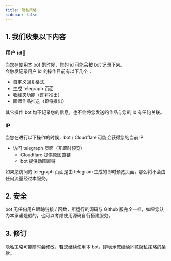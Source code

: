 ```yaml
---
title: 隐私策略
sidebar: false
---
```


## 1. 我们收集以下内容

### 用户 id
当您在使用本 bot 的时候，您的 id 可能会被 bot 记录下来。  
会触发记录用户 id 的操作目前有以下几个：  

- 自定义回复格式
- 生成 telegraph 页面
- 收藏夹功能（即将推出）
- 画师作品推送（即将推出）

其它操作 bot 均不记录您的信息，也不会将您发送的作品与您的 id 有任何关联。

### IP
当您在进行以下操作的时候，bot / Cloudflare 可能会获得您的当前 IP  

- 访问 telegraph 页面（非即时预览）
    - Cloudflare 提供原图直链
    - bot 提供动图直链

如果您访问的 telegraph 页面是由 telegram 生成的即时预览页面，那么将不会由任何流量经过本服务。


## 2. 安全
bot 无任何用户跟踪链接 / 函数，所运行的源码与 Github 版完全一样，如果您认为本承诺是假的，也可以考虑使用源码自行搭建服务。

## 3. 修订
隐私策略可能随时会修改，若您继续使用本 bot，即表示您继续同意隐私策略的条款。